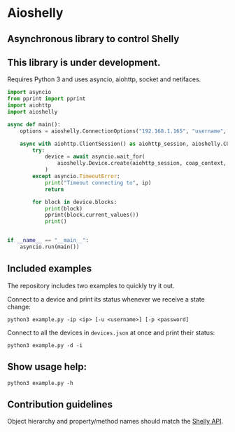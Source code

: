 # Aioshelly

## Asynchronous library to control Shelly

## This library is under development.

Requires Python 3 and uses asyncio, aiohttp, socket and netifaces.

```python
import asyncio
from pprint import pprint
import aiohttp
import aioshelly

async def main():
    options = aioshelly.ConnectionOptions("192.168.1.165", "username", "password")

    async with aiohttp.ClientSession() as aiohttp_session, aioshelly.COAP() as coap_context:
        try:
            device = await asyncio.wait_for(
                aioshelly.Device.create(aiohttp_session, coap_context, options), 5
            )
        except asyncio.TimeoutError:
            print("Timeout connecting to", ip)
            return

        for block in device.blocks:
            print(block)
            pprint(block.current_values())
            print()


if __name__ == "__main__":
    asyncio.run(main())
```

## Included examples

The repository includes two examples to quickly try it out.

Connect to a device and print its status whenever we receive a state change:

```
python3 example.py -ip <ip> [-u <username>] [-p <password]
```

Connect to all the devices in `devices.json` at once and print their status:

```
python3 example.py -d -i
```
## Show usage help:
```
python3 example.py -h
```

## Contribution guidelines

Object hierarchy and property/method names should match the [Shelly API](https://shelly-api-docs.shelly.cloud/).
